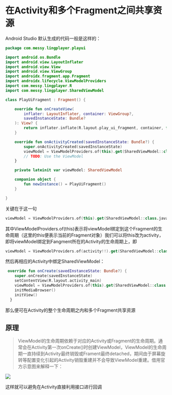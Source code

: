 在Activity和多个Fragment之间共享资源
===
Android Studio 默认生成的代码一般是这样的：
```kotlin
package com.messy.lingplayer.playui

import android.os.Bundle
import android.view.LayoutInflater
import android.view.View
import android.view.ViewGroup
import androidx.fragment.app.Fragment
import androidx.lifecycle.ViewModelProviders
import com.messy.lingplayer.R
import com.messy.lingplayer.SharedViewModel

class PlayUiFragment : Fragment() {

    override fun onCreateView(
        inflater: LayoutInflater, container: ViewGroup?,
        savedInstanceState: Bundle?
    ): View? {
        return inflater.inflate(R.layout.play_ui_fragment, container, false)
    }

    override fun onActivityCreated(savedInstanceState: Bundle?) {
        super.onActivityCreated(savedInstanceState)
        viewModel = ViewModelProviders.of(this).get(SharedViewModel::class.java)
        // TODO: Use the ViewModel
    }

    private lateinit var viewModel: SharedViewModel

    companion object {
        fun newInstance() = PlayUiFragment()
    }

}

```
关键在于这一句
```kotlin
viewModel = ViewModelProviders.of(this).get(SharedViewModel::class.java)
```
其中ViewModelProviders.of(this)表示将viewModel绑定到这个Fragment的生命周期（这里的this便表示当前的Fragment对象）我们可以将this改为activity，即将viewModel绑定到Fangment所在的Activity的生命周期上，即
```kotlin
viewModel = ViewModelProviders.of(activity!!).get(SharedViewModel::class.java)
```
然后再相应的Activity中绑定SharedViewModel：
```kotlin
 override fun onCreate(savedInstanceState: Bundle?) {
    super.onCreate(savedInstanceState)
    setContentView(R.layout.activity_main)
    viewModel = ViewModelProviders.of(this).get(SharedViewModel::class.java)
    initMediaBrowser()
    initView()
  }
```
那么便可在Activity的整个生命周期之内和多个Fragment共享资源

## 原理
>ViewModel的生命周期依赖于对应的Activity或Fragment的生命周期。通常会在Activity第一次onCreate()时创建ViewModel，ViewModel的生命周期一直持续到Activity最终销毁或Frament最终detached，期间由于屏幕旋转等配置变化引起的Activity销毁重建并不会导致ViewModel重建。借用官方示意图来解释一下：

![](https://s1.ax1x.com/2018/08/25/PHcjGd.png)

这样就可以避免在Activity直接利用接口进行回调
